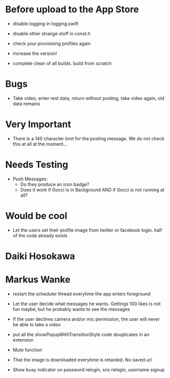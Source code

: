 

Before upload to the App Store
==============================

- disable logging in logging.swift

- disable other strange stuff in const.h

- check your provisining profiles again

- increase the version!

- complete clean of all builds. build from scratch



Bugs
====

- Take video, enter rest data, return without posting, take video again, old data remains

Very Important
==============

- There is a 140 character limit for the posting message. We do not check this at all at the moment... 

Needs Testing
=============



- Push Messages:
    - Do they produce an icon badge?
    - Does it work if Gocci is in Background AND if Gocci is not running at all?




Would be cool
=============

- Let the users set their profile image from twitter or facebook login. half of the code already exists

Daiki Hosokawa
==============



Markus Wanke
============

- restart the scheduler thread everytime the app enters foreground

- Let the user decide what messages he wants. Gettings 100 likes is not fun maybe, but he probably wants to see the messages

- If the user declines camera and/or mic permission, the user will never be able to take a video

- put all the showPopupWithTransitionStyle code douplicates in an extension

- Mute function

- That the image is downloaded everytime is retarded. No saved url

- Show busy indicator on password relogin, sns relogin, username signup









